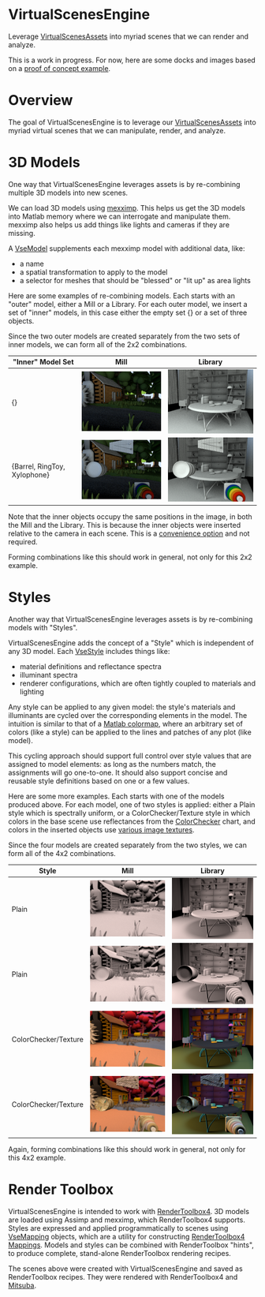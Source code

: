 # VirtualScenesEngine
Leverage [VirtualScenesAssets](https://github.com/RenderToolbox/VirtualScenesAssets) into myriad scenes that we can render and analyze.

This is a work in progress.  For now, here are some docks and images based on a [proof of concept example](https://github.com/RenderToolbox/VirtualScenesEngine/blob/master/examples/poc.m).

# Overview

The goal of VirtualScenesEngine is to leverage our [VirtualScenesAssets](https://github.com/RenderToolbox/VirtualScenesAssets) into myriad virtual scenes that we can manipulate, render, and analyze.

# 3D Models
One way that VirtualScenesEngine leverages assets is by re-combining multiple 3D models into new scenes.

We can load 3D models using [mexximp](https://github.com/RenderToolbox/mexximp).  This helps us get the 3D models into Matlab memory where we can interrogate and manipulate them.  mexximp also helps us add things like lights and cameras if they are missing.

A [VseModel](https://github.com/RenderToolbox/VirtualScenesEngine/blob/master/api/VseModel.m) supplements each mexximp model with additional data, like:
 - a name
 - a spatial transformation to apply to the model
 - a selector for meshes that should be "blessed" or "lit up" as area lights

Here are some examples of re-combining models.  Each starts with an "outer" model, either a Mill or a Library.  For each outer model, we insert a set of "inner" models, in this case either the empty set {} or a set of three objects.

Since the two outer models are created separately from the two sets of inner models, we can form all of the 2x2 combinations.

| "Inner" Model Set | Mill | Library |
| ------------- | ------------- | ------------- |
| {} | ![empty mill](docs/Mill_1_unstyled.png) | ![empty library](docs/Library_1_unstyled.png) |
| {Barrel, RingToy, Xylophone} | ![full mill](docs/Mill_Barrel_RingToy_Xylophone_1_unstyled.png) | ![full library](docs/Library_Barrel_RingToy_Xylophone_1_unstyled.png) 

Note that the inner objects occupy the same positions in the image, in both the Mill and the Library.  This is because the inner objects were inserted relative to the camera in each scene.  This is a [convenience option](https://github.com/RenderToolbox/VirtualScenesEngine/blob/master/examples/poc.m#L23) and not required.

Forming combinations like this should work in general, not only for this 2x2 example.

# Styles
Another way that VirtualScenesEngine leverages assets is by re-combining models with "Styles".

VirtualScenesEngine adds the concept of a "Style" which is independent of any 3D model.  Each [VseStyle](https://github.com/RenderToolbox/VirtualScenesEngine/blob/master/api/VseStyle.m) includes things like:
 - material definitions and reflectance spectra
 - illuminant spectra
 - renderer configurations, which are often tightly coupled to materials and lighting

Any style can be applied to any given model: the style's materials and illuminants are cycled over the corresponding elements in the model.  The intuition is similar to that of a [Matlab colormap](https://www.mathworks.com/help/matlab/ref/colormap.html#buq1hym), where an arbitrary set of colors (like a style) can be applied to the lines and patches of any plot (like model).

This cycling approach should support full control over style values that are assigned to model elements: as long as the numbers match, the assignments will go one-to-one.  It should also support concise and reusable style definitions based on one or a few values.

Here are some more examples.  Each starts with one of the models produced above.  For each model, one of two styles is applied: either a Plain style which is spectrally uniform, or a ColorChecker/Texture style in which colors in the base scene use reflectances from the [ColorChecker](https://en.wikipedia.org/wiki/ColorChecker) chart, and colors in the inserted objects use [various image textures](https://github.com/RenderToolbox/VirtualScenesAssets/tree/master/examples/Textures/OpenGameArt).

Since the four models are created separately from the two styles, we can form all of the 4x2 combinations.

| Style | Mill | Library |
| ------------- | ------------- | ------------- |
| Plain | ![empty mill](docs/Mill_2_Plain.png) | ![empty library](docs/Library_2_Plain.png) |
| Plain | ![empty mill](docs/Mill_Barrel_RingToy_Xylophone_2_Plain.png) | ![empty library](docs/Library_Barrel_RingToy_Xylophone_2_Plain.png) |
| ColorChecker/Texture | ![empty mill](docs/Mill_3_ColorChecker_Texture.png) | ![empty library](docs/Library_3_ColorChecker_Texture.png) |
| ColorChecker/Texture | ![empty mill](docs/Mill_Barrel_RingToy_Xylophone_3_ColorChecker_Texture.png) | ![empty library](docs/Library_Barrel_RingToy_Xylophone_3_ColorChecker_Texture.png) |

Again, forming combinations like this should work in general, not only for this 4x2 example.

# Render Toolbox
VirtualScenesEngine is intended to work with [RenderToolbox4](https://github.com/RenderToolbox/RenderToolbox4).  3D models are loaded using Assimp and mexximp, which RenderToolbox4 supports.  Styles are expressed and applied programmatically to scenes using [VseMapping](https://github.com/RenderToolbox/VirtualScenesEngine/blob/master/api/VseMapping.m) objects, which are a utility for constructing [RenderToolbox4 Mappings](https://github.com/RenderToolbox/RenderToolbox4/wiki/Mappings-File-Format).  Models and styles can be combined with RenderToolbox "hints", to produce complete, stand-alone RenderToolbox rendering recipes.

The scenes above were created with VirtualScenesEngine and saved as RenderToolbox recipes.  They were rendered with RenderToolbox4 and [Mitsuba](http://www.mitsuba-renderer.org/).
